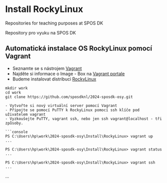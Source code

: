 # Install RockyLinux
Repositories for teaching purposes at SPOS DK

Repository pro vyuku na SPOS DK

## Automatická instalace OS RockyLinux pomocí Vagrant

- Seznamte se s nástrojem [Vagrant](https://www.vagrantup.com)
- Najděte si informace o Image - Box na [Vagrant portale](https://portal.cloud.hashicorp.com/vagrant/discover)
- Budeme instalovat distribuci [RockyLinux](https://rockylinux.org/cs)

```console
mkdir work
cd work
git clone https://github.com/sposdknl/2024-sposdk-osy.git

- Vytvořte si nový virtuální server pomocí Vagrant
- Připojte se pomocí PuTTY k RockyLinux pomocí ssh klíče pod uživatelem vagrant
- Vyzkoušejte PuTTY, vagrant ssh, nebo jen ssh vagrant@localhost - tři způsoby.

```console
PS C:\Users\hp\work\2024-sposdk-osy\Install\RockyLinux> vagrant up
...

PS C:\Users\hp\work\2024-sposdk-osy\Install\RockyLinux> vagrant status
...

PS C:\Users\hp\work\2024-sposdk-osy\Install\RockyLinux> vagrant ssh
...

```
...